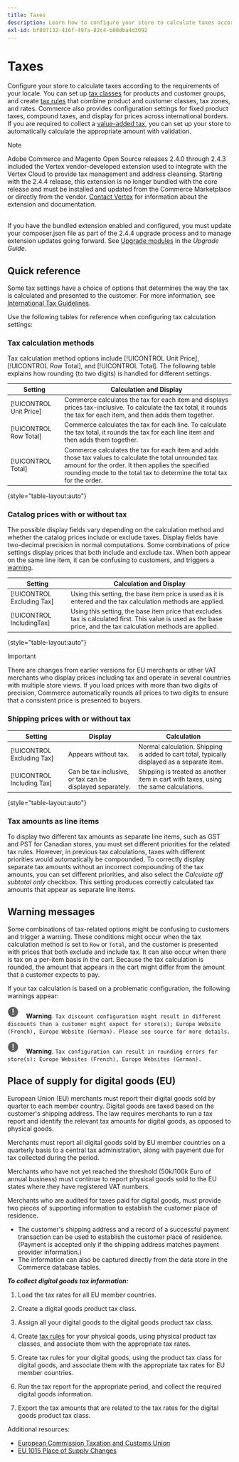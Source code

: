 ```yaml
---
title: Taxes
description: Learn how to configure your store to calculate taxes according to the requirements of your locale.
exl-id: bf807132-416f-497a-82c4-b00dba4d3092
---
```

# Taxes

Configure your store to calculate taxes according to the requirements of your locale. You can set up [tax classes](tax-class.md) for products and customer groups, and create [tax rules](tax-rules.md) that combine product and customer classes, tax zones, and rates. Commerce also provides configuration settings for fixed product taxes, compound taxes, and display for prices across international borders. If you are required to collect a [value-added tax](vat.md), you can set up your store to automatically calculate the appropriate amount with validation.

>[!NOTE]
>
>Adobe Commerce and Magento Open Source releases 2.4.0 through 2.4.3 included the Vertex vendor-developed extension used to integrate with the Vertex Cloud to provide tax management and address cleansing. Starting with the 2.4.4 release, this extension is no longer bundled with the core release and must be installed and updated from the Commerce Marketplace or directly from the vendor. [Contact Vertex](https://marketplace.magento.com/partner/vertex_inc) for information about the extension and documentation.<br><br>
>
>If you have the bundled extension enabled and configured, you must update your composer.json file as part of the 2.4.4 upgrade process and to manage extension updates going forward. See [Upgrade modules](https://experienceleague.adobe.com/docs/commerce-operations/upgrade-guide/modules/upgrade.html) in the _Upgrade Guide_.

## Quick reference

Some tax settings have a choice of options that determines the way the tax is calculated and presented to the customer. For more information, see [International Tax Guidelines](international-tax-guidelines.md).

Use the following tables for reference when configuring tax calculation settings:

### Tax calculation methods

Tax calculation method options include [!UICONTROL Unit Price], [!UICONTROL Row Total], and [!UICONTROL Total]. The following table explains how rounding (to two digits) is handled for different settings.

|Setting|Calculation and Display|
|--- |--- |
|[!UICONTROL Unit Price]|Commerce calculates the tax for each item and displays prices tax-inclusive. To calculate the tax total, it rounds the tax for each item, and then adds them together.|
|[!UICONTROL Row Total]|Commerce calculates the tax for each line. To calculate the tax total, it rounds the tax for each line item and then adds them together.|
|[!UICONTROL Total]|Commerce calculates the tax for each item and adds those tax values to calculate the total unrounded tax amount for the order. It then applies the specified rounding mode to the total tax to determine the total tax for the order.|

{style="table-layout:auto"}

### Catalog prices with or without tax

The possible display fields vary depending on the calculation method and whether the catalog prices include or exclude taxes. Display fields have two-decimal precision in normal computations. Some combinations of price settings display prices that both include and exclude tax. When both appear on the same line item, it can be confusing to customers, and triggers a [warning](taxes.md#warning-messages).

|Setting|Calculation and Display|
|--- |--- |
|[!UICONTROL Excluding Tax]|Using this setting, the base item price is used as it is entered and the tax calculation methods are applied.|
|[!UICONTROL IncludingTax]|Using this setting, the base item price that excludes tax is calculated first. This value is used as the base price, and the tax calculation methods are applied.|

{style="table-layout:auto"}

>[!IMPORTANT]
>
>There are changes from earlier versions for EU merchants or other VAT merchants who display prices including tax and operate in several countries with multiple store views. If you load prices with more than two digits of precision, Commerce automatically rounds all prices to two digits to ensure that a consistent price is presented to buyers.

### Shipping prices with or without tax

|Setting|Display|Calculation|
|--- |--- |--- |
|[!UICONTROL Excluding Tax]|Appears without tax.|Normal calculation. Shipping is added to cart total, typically displayed as a separate item.|
|[!UICONTROL Including Tax]|Can be tax inclusive, or tax can be displayed separately.|Shipping is treated as another item in cart with taxes, using the same calculations.|

{style="table-layout:auto"}

### Tax amounts as line items

To display two different tax amounts as separate line items, such as GST and PST for Canadian stores, you must set different priorities for the related tax rules. However, in previous tax calculations, taxes with different priorities would automatically be compounded. To correctly display separate tax amounts without an incorrect compounding of the tax amounts, you can set different priorities, and also select the _Calculate off subtotal only_ checkbox. This setting produces correctly calculated tax amounts that appear as separate line items.

## Warning messages

Some combinations of tax-related options might be confusing to customers and trigger a warning. These conditions might occur when the tax calculation method is set to `Row` or `Total`, and the customer is presented with prices that both exclude and include tax. It can also occur when there is tax on a per-item basis in the cart. Because the tax calculation is rounded, the amount that appears in the cart might differ from the amount that a customer expects to pay.

If your tax calculation is based on a problematic configuration, the following warnings appear:

![Exclamation point](../assets/icon-warning.png) **Warning**. `Tax discount configuration might result in different discounts than a customer might expect for store(s); Europe Website (French), Europe Website (German). Please see source for more details.`

![Exclamation point](../assets/icon-warning.png) **Warning**. `Tax configuration can result in rounding errors for store(s): Europe Websites (French), Europe Websites (German).`

## Place of supply for digital goods (EU)

European Union (EU) merchants must report their digital goods sold by quarter to each member country. Digital goods are taxed based on the customer's shipping address. The law requires merchants to run a tax report and identify the relevant tax amounts for digital goods, as opposed to physical goods.

Merchants must report all digital goods sold by EU member countries on a quarterly basis to a central tax administration, along with payment due for tax collected during the period.

Merchants who have not yet reached the threshold (50k/100k Euro of annual business) must continue to report physical goods sold to the EU states where they have registered VAT numbers.

Merchants who are audited for taxes paid for digital goods, must provide two pieces of supporting information to establish the customer place of residence.

- The customer's shipping address and a record of a successful payment transaction can be used to establish the customer place of residence. (Payment is accepted only if the shipping address matches payment provider information.)
- The information can also be captured directly from the data store in the Commerce database tables.

_**To collect digital goods tax information:**_

1. Load the tax rates for all EU member countries.

1. Create a digital goods product tax class.

1. Assign all your digital goods to the digital goods product tax class.

1. Create [tax rules](tax-rules.md) for your physical goods, using physical product tax classes, and associate them with the appropriate tax rates.

1. Create tax rules for your digital goods, using the product tax class for digital goods, and associate them with the appropriate tax rates for EU member countries.

1. Run the tax report for the appropriate period, and collect the required digital goods information.

1. Export the tax amounts that are related to the tax rates for the digital goods product tax class.

Additional resources:

- [European Commission Taxation and Customs Union ][1]
- [EU 1015 Place of Supply Changes][2]

[1]: https://taxation-customs.ec.europa.eu/taxation/vat/how_vat_works/vat_on_services/index_en.html
[2]: https://www2.deloitte.com/global/en/services/tax.html
